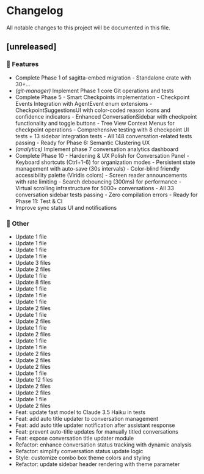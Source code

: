 # Changelog

All notable changes to this project will be documented in this file.

## [unreleased]

### 🚀 Features

- Complete Phase 1 of sagitta-embed migration - Standalone crate with 30+...
- *(git-manager)* Implement Phase 1 core Git operations and tests
- Complete Phase 5 - Smart Checkpoints implementation - Checkpoint Events Integration with AgentEvent enum extensions - CheckpointSuggestionsUI with color-coded reason icons and confidence indicators - Enhanced ConversationSidebar with checkpoint functionality and toggle buttons - Tree View Context Menus for checkpoint operations - Comprehensive testing with 8 checkpoint UI tests + 13 sidebar integration tests - All 148 conversation-related tests passing - Ready for Phase 6: Semantic Clustering UX
- *(analytics)* Implement phase 7 conversation analytics dashboard
- Complete Phase 10 - Hardening & UX Polish for Conversation Panel - Keyboard shortcuts (Ctrl+1-6) for organization modes - Persistent state management with auto-save (30s intervals) - Color-blind friendly accessibility palette (Viridis colors) - Screen reader announcements with rate limiting - Search debouncing (300ms) for performance - Virtual scrolling infrastructure for 5000+ conversations - All 33 conversation sidebar tests passing - Zero compilation errors - Ready for Phase 11: Test & CI
- Improve sync status UI and notifications

### 💼 Other

- Update 1 file
- Update 1 file
- Update 1 file
- Update 1 file
- Update 3 files
- Update 2 files
- Update 1 file
- Update 8 files
- Update 1 file
- Update 1 file
- Update 1 file
- Update 2 files
- Update 1 file
- Update 2 files
- Update 1 file
- Update 2 files
- Update 1 file
- Update 1 file
- Update 2 files
- Update 2 files
- Update 2 files
- Update 1 file
- Update 12 files
- Update 2 files
- Update 2 files
- Update 1 file
- Update 2 files
- Feat: update fast model to Claude 3.5 Haiku in tests
- Feat: add auto title updater to conversation management
- Feat: add auto title updater notification after assistant response
- Feat: prevent auto-title updates for manually titled conversations
- Feat: expose conversation title updater module
- Refactor: enhance conversation status tracking with dynamic analysis
- Refactor: simplify conversation status update logic
- Style: customize combo box theme colors and styling
- Refactor: update sidebar header rendering with theme parameter

<!-- generated by git-cliff -->
